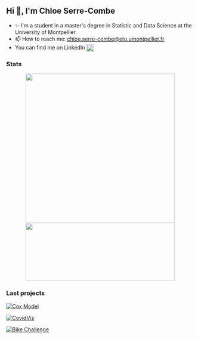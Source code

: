 
## Hi 👋, I'm Chloe Serre-Combe
 
- ✨ I'm a student in a master's degree in Statistic and Data Science at the University of Montpellier.
- 📫 How to reach me: chloe.serre-combe@etu.umontpellier.fr
- You can find me on LinkedIn  [<img align="center" alt="Discord" width="20px" src="https://raw.githubusercontent.com/peterthehan/peterthehan/master/assets/linkedin.svg" />](https://linkedin.com/in/chloe-serre-combe-886647185)


### Stats

<p align=center href="https://github.com/chloesrcb">
  <kbd><img width=400 src="https://github-readme-stats.vercel.app/api?username=chloesrcb&text_color=58a6ff&hide_border=true&theme=vue-dark&show_icons=true&bg_color=00000000"><img height=155 width=400 src="https://github-readme-stats.vercel.app/api/top-langs/?username=chloesrcb&layout=compact&langs_count=10&theme=vue-dark&text_color=58a6ff&hide_border=true&card_width=450&line_height=35&bg_color=00000000" /></kbd>
</p>

### Last projects 


[![Cox Model](https://github-readme-stats.vercel.app/api/pin/?username=jlidoine&repo=projet_Cox&theme=vue-dark&bg_color=00000000)](https://github.com/jlidoine/projet_Cox)

[![CovidViz](https://github-readme-stats.vercel.app/api/pin/?username=jihene-b3&repo=covidviz&theme=vue-dark&bg_color=00000000)](https://github.com/jihene-b3/covidviz)

[![Bike Challenge](https://github-readme-stats.vercel.app/api/pin/?username=chloesrcb&repo=bike_challenge&theme=vue-dark&bg_color=00000000)](https://github.com/chloesrcb/bike_challenge)
    



